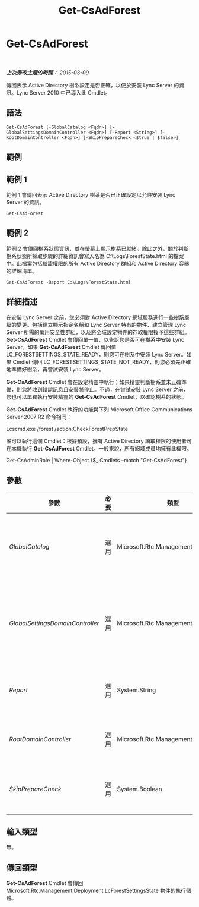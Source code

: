﻿---
title: Get-CsAdForest
TOCTitle: Get-CsAdForest
ms:assetid: f063df2f-fdb2-4599-bfb0-fb4ba3584e3b
ms:mtpsurl: https://technet.microsoft.com/zh-tw/library/Gg412995(v=OCS.15)
ms:contentKeyID: 49292765
ms.date: 08/24/2015
mtps_version: v=OCS.15
ms.translationtype: HT
---

# Get-CsAdForest

 

_**上次修改主題的時間：** 2015-03-09_

傳回表示 Active Directory 樹系設定是否正確，以便於安裝 Lync Server 的資訊。Lync Server 2010 中已導入此 Cmdlet。

## 語法

    Get-CsAdForest [-GlobalCatalog <Fqdn>] [-GlobalSettingsDomainController <Fqdn>] [-Report <String>] [-RootDomainController <Fqdn>] [-SkipPrepareCheck <$true | $false>]

## 範例

## 範例 1

範例 1 會傳回表示 Active Directory 樹系是否已正確設定以允許安裝 Lync Server 的資訊。

    Get-CsAdForest

## 範例 2

範例 2 會傳回樹系狀態資訊，並在螢幕上顯示樹系已就緒。除此之外，關於判斷樹系狀態所採取步驟的詳細資訊會寫入名為 C:\\Logs\\ForestState.html 的檔案中。此檔案包括驗證權限的所有 Active Directory 群組和 Active Directory 容器的詳細清單。

    Get-CsAdForest -Report C:\Logs\ForestState.html

## 詳細描述

在安裝 Lync Server 之前，您必須對 Active Directory 網域服務進行一些樹系層級的變更。包括建立顯示指定名稱和 Lync Server 特有的物件、建立管理 Lync Server 所需的萬用安全性群組，以及將全域設定物件的存取權限授予這些群組。**Get-CsAdForest** Cmdlet 會傳回單一值，以告訴您是否可在樹系中安裝 Lync Server。如果 **Get-CsAdForest** Cmdlet 傳回值 LC\_FORESTSETTINGS\_STATE\_READY，則您可在樹系中安裝 Lync Server。如果 Cmdlet 傳回 LC\_FORESTSETTINGS\_STATE\_NOT\_READY，則您必須先正確地準備好樹系，再嘗試安裝 Lync Server。

**Get-CsAdForest** Cmdlet 會在設定精靈中執行；如果精靈判斷樹系並未正確準備，則您將收到錯誤訊息且安裝將停止。不過，在嘗試安裝 Lync Server 之前，您也可以單獨執行安裝精靈的 **Get-CsAdForest** Cmdlet，以確認樹系的狀態。

**Get-CsAdForest** Cmdlet 執行的功能與下列 Microsoft Office Communications Server 2007 R2 命令相同：

Lcscmd.exe /forest /action:CheckForestPrepState

誰可以執行這個 Cmdlet：根據預設，擁有 Active Directory 讀取權限的使用者可在本機執行 **Get-CsAdForest** Cmdlet。一般來說，所有網域成員均擁有此權限。

Get-CsAdminRole | Where-Object {$\_.Cmdlets –match "Get-CsAdForest"}

## 參數


<table>
<colgroup>
<col style="width: 25%" />
<col style="width: 25%" />
<col style="width: 25%" />
<col style="width: 25%" />
</colgroup>
<thead>
<tr class="header">
<th>參數</th>
<th>必要</th>
<th>類型</th>
<th>說明</th>
</tr>
</thead>
<tbody>
<tr class="odd">
<td><p><em>GlobalCatalog</em></p></td>
<td><p>選用</p></td>
<td><p>Microsoft.Rtc.Management.Deploy.Fqdn</p></td>
<td><p>網域中通用類別目錄伺服器的完整網域名稱 (FQDN)。如您正在網域內的電腦上，以帳戶執行 <strong>Get-CsAdForest</strong> Cmdlet，則不需要此參數。</p></td>
</tr>
<tr class="even">
<td><p><em>GlobalSettingsDomainController</em></p></td>
<td><p>選用</p></td>
<td><p>Microsoft.Rtc.Management.Deploy.Fqdn</p></td>
<td><p>儲存全域設定之網域控制站的 FQDN。如果全域設定是儲存在 AD DS 的系統容器內，則此參數必須導向根網域控制器。如果全域設定儲存在組態容器中，則會使用任何一個網域控制站，且會省略此參數。</p></td>
</tr>
<tr class="odd">
<td><p><em>Report</em></p></td>
<td><p>選用</p></td>
<td><p>System.String</p></td>
<td><p>可讓您指定在 Cmdlet 執行時所建立記錄檔的檔案路徑。例如：-Report &quot;C:\Logs\ForestPrep.html&quot;</p></td>
</tr>
<tr class="even">
<td><p><em>RootDomainController</em></p></td>
<td><p>選用</p></td>
<td><p>Microsoft.Rtc.Management.Deploy.Fqdn</p></td>
<td><p>根網域控制站的 FQDN，針對需要存取本身以外網域中之資源的用戶端，用來建立信任路徑。</p></td>
</tr>
<tr class="odd">
<td><p><em>SkipPrepareCheck</em></p></td>
<td><p>選用</p></td>
<td><p>System.Boolean</p></td>
<td><p>設為 True ($True) 時，可讓 Get-CsAdForest 執行，而不需要先執行初始準備檢查作業。</p></td>
</tr>
</tbody>
</table>


## 輸入類型

無。

## 傳回類型

**Get-CsAdForest** Cmdlet 會傳回 Microsoft.Rtc.Management.Deployment.LcForestSettingsState 物件的執行個體。

